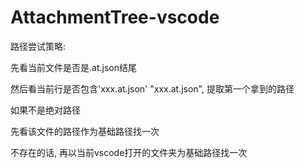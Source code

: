 # AttachmentTree-vscode

路径尝试策略:

先看当前文件是否是.at.json结尾

然后看当前行是否包含'xxx.at.json' "xxx.at.json", 提取第一个拿到的路径

如果不是绝对路径

先看该文件的路径作为基础路径找一次

不存在的话, 再以当前vscode打开的文件夹为基础路径找一次

